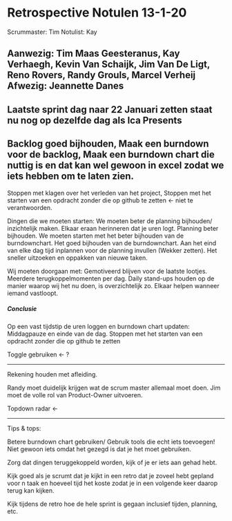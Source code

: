 # Retrospective Notulen 13-1-20

Scrummaster: Tim
Notulist: Kay

Aanwezig: Tim Maas Geesteranus, Kay Verhaegh, Kevin Van Schaijk, Jim Van De Ligt, Reno Rovers, Randy Grouls, Marcel Verheij
Afwezig: Jeannette Danes
---
Laatste sprint dag naar 22 Januari zetten staat nu nog op dezelfde dag als Ica Presents
---
Backlog goed bijhouden,
Maak een burndown voor de backlog,
Maak een burndown chart die nuttig is en dat kan wel gewoon in excel zodat we iets hebben om te laten zien.
---

Stoppen met klagen over het verleden van het project,
Stoppen met het starten van een opdracht zonder die op github te zetten <- niet te verantwoorden.

Dingen die we moeten starten:
We moeten beter de planning bijhouden/ inzichtelijk maken.
Elkaar eraan herinneren dat je uren logt.
Planning beter bijhouden.
We moeten starten met het beter bijhouden van de burndownchart.
Het goed bijhouden van de burndownchart.
Aan het eind van elke dag tijd inplannen voor de planning invullen (Wekker zetten).
Het sneller uitzoeken en oppakken van nieuwe taken.

Wij moeten doorgaan met:
Gemotiveerd blijven voor de laatste lootjes.
Meerdere terugkoppelmomenten per dag.
Daily stand-ups houden op de manier waarop wij het nu doen, is overzichtelijk zo.
Elkaar helpen wanneer iemand vastloopt.

##### Conclusie
Op een vast tijdstip de uren loggen en burndown chart updaten: Middagpauze en einde van de dag. 
Stoppen met het starten van een opdracht zonder die op github te zetten

Toggle gebruiken <- ?

---
Rekening houden met afleiding.


Randy moet duidelijk krijgen wat de scrum master allemaal moet doen.
Jim moet de volle rol van Product-Owner uitvoeren.

Topdown radar <-

---

Tips & tops:

Betere burndown chart gebruiken/ Gebruik tools die echt iets toevoegen! Niet gewoon iets omdat het gezegd is dat je het moet gebruiken.

Zorg dat dingen teruggekoppeld worden, kijk of je er iets aan gehad hebt.

Kijk goed als je scrumt dat je kijkt in een retro dat je zoveel hebt gepland voor n taak en hoeveel tijd het koste zodat je in een volgende keer daarop terug kan kijken. 

Kijk tijdens de retro hoe de hele sprint is gegaan inclusief tijden, planning, etc.
